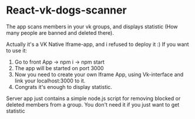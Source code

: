 # React-vk-dogs-scanner
The app scans members in your vk groups, and displays statistic (How many people are banned and deleted there).

Actually it's a VK Native Iframe-app, and i refused to deploy it :)  If you want to use it:

1) Go to front App -> npm i -> npm start
2) The app will be started on port 3000
3) Now you need to create your own Iframe App, using Vk-interface and link your localhost:3000 to it.
4) Congrats it's enough to display statistic. 

Server app just contains a simple node.js script for removing blocked or deleted members from a group. You don't need it if you just want to get statistic
